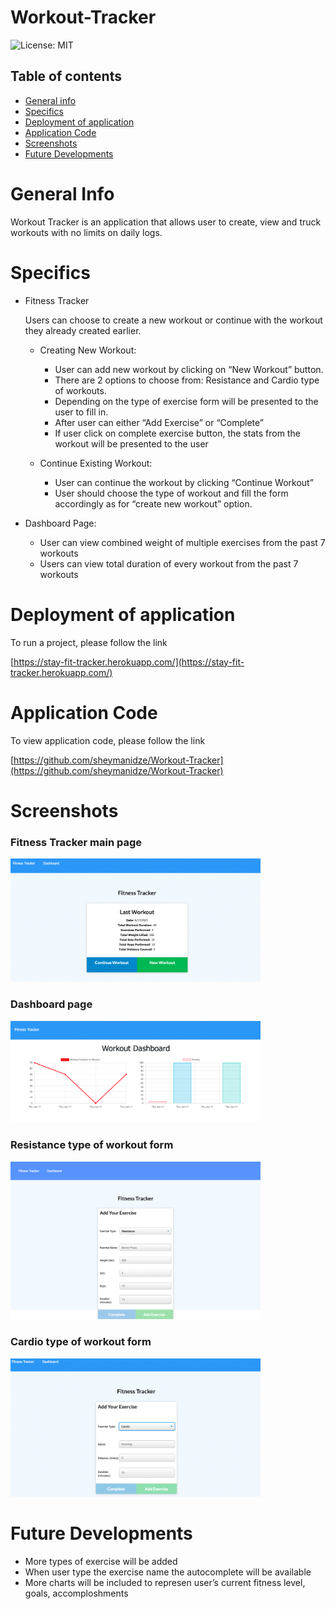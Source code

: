 # Workout-Tracker


![License: MIT](https://img.shields.io/badge/License-MIT-yellow.svg)

## Table of contents
 * [General info](#General-Info)
 * [Specifics](#Specifics)
 * [Deployment of application](#Deployment-of-application)
 * [Application Code](#Application-Code)
 * [Screenshots](#Screenshots)
 * [Future Developments](#Future-Developments)


 # General Info

  Workout Tracker is an application that allows user to create, view and truck workouts with no limits on daily logs.


 # Specifics

   * Fitness Tracker

     Users can choose to create a new workout or continue with the workout they already created earlier.
   
     * Creating New Workout:
       * User can add new workout by clicking on “New Workout” button.
       * There are 2 options to choose from: Resistance and Cardio type of workouts.
       * Depending on the type of exercise form will be presented to the user to fill in.
       * After user can either “Add Exercise” or “Complete”
       * If user click on complete exercise button, the stats from the workout will be presented to the user


     * Continue Existing Workout:

       * User can continue the workout by clicking “Continue Workout” 
       * User should choose the type of workout and fill the form accordingly as for “create new workout” option. 


   * Dashboard Page:

     * User can view combined weight of multiple exercises from the past 7 workouts
     * Users can view total duration of every workout from the past 7 workouts



 # Deployment of application

   To run a project, please follow the link 

   [https://stay-fit-tracker.herokuapp.com/](https://stay-fit-tracker.herokuapp.com/)



 # Application Code

   To view application code, please follow the link 

   [https://github.com/sheymanidze/Workout-Tracker](https://github.com/sheymanidze/Workout-Tracker)


 # Screenshots

  ### Fitness Tracker main page
   <img src="./public/img/fitness-tracker.png" alt="Fitness Tracker" width = "400"/>

   ### Dashboard page
   <img src="./public/img/dashboard.png" alt="Workouts stats" width = "400"/>

  ### Resistance type of workout form
   <img src="./public/img/resistance.png" alt="Resistance workout form" width = "400"/>

   ### Cardio type of workout form
   <img src="./public/img/cardio.png" alt="Cardio workout form" width = "400"/>


 # Future Developments

 * More types of exercise will be added
 * When user type the exercise name the autocomplete will be available
 * More charts will be included to represen user’s current fitness level, goals, accomploshments
